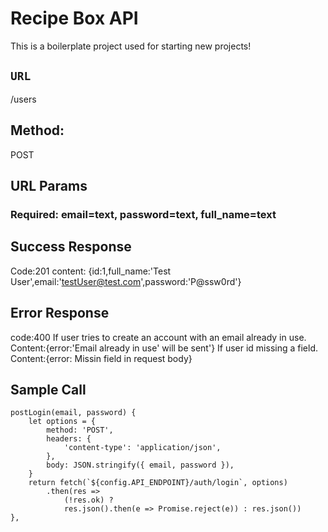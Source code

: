 # Recipe Box API

This is a boilerplate project used for starting new projects!

## `URL`
/users

## Method:
POST

## URL Params
### Required: email=text, password=text, full_name=text

## Success Response
Code:201
content: {id:1,full_name:'Test User',email:'testUser@test.com',password:'P@ssw0rd'}

## Error Response
code:400
If user tries to create an account with an email already in use. Content:{error:'Email already in use' will be sent'}
If user id missing a field. Content:{error: Missin field in request body}

## Sample Call 
    postLogin(email, password) {
        let options = {
            method: 'POST',
            headers: {
                'content-type': 'application/json',
            },
            body: JSON.stringify({ email, password }),
        }
        return fetch(`${config.API_ENDPOINT}/auth/login`, options)
            .then(res =>
                (!res.ok) ?
                res.json().then(e => Promise.reject(e)) : res.json())
    },